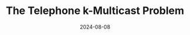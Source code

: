 ---
title: "The Telephone k-Multicast Problem"
collection: publications
date: 2024-08-08
venue: 'LIPIcs, Volume 317, APPROX/RANDOM 2024'
fileurl: 'https://arxiv.org/pdf/2410.01048.pdf'
authors: 'Guy Kortsarz, R. Ravi'
---